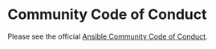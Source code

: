 <!--
GNU General Public License v3.0+ (see LICENSES/GPL-3.0-or-later.txt or https://www.gnu.org/licenses/gpl-3.0.txt)
SPDX-License-Identifier: GPL-3.0-or-later
SPDX-FileCopyrightText: 2020, Felix Fontein
-->

# Community Code of Conduct

Please see the official [Ansible Community Code of Conduct](https://docs.ansible.com/ansible/latest/community/code_of_conduct.html).
